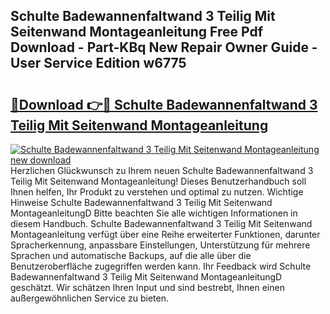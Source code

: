 ## Schulte Badewannenfaltwand 3 Teilig Mit Seitenwand Montageanleitung Free Pdf Download - Part-KBq New Repair Owner Guide - User Service Edition w6775

# <h2><a href="http://df74cc.blite.top/?on=Schulte+Badewannenfaltwand+3+Teilig+Mit+Seitenwand+Montageanleitung">🔗Download 👉🔴 Schulte Badewannenfaltwand 3 Teilig Mit Seitenwand Montageanleitung</a></h2>

[![Schulte Badewannenfaltwand 3 Teilig Mit Seitenwand Montageanleitung new download](https://i.imgur.com/lujVjoI.png)](http://df74cc.blite.top/?on=Schulte+Badewannenfaltwand+3+Teilig+Mit+Seitenwand+Montageanleitung)
Herzlichen Glückwunsch zu Ihrem neuen Schulte Badewannenfaltwand 3 Teilig Mit Seitenwand Montageanleitung! Dieses Benutzerhandbuch soll Ihnen helfen, Ihr Produkt zu verstehen und optimal zu nutzen. Wichtige Hinweise Schulte Badewannenfaltwand 3 Teilig Mit Seitenwand MontageanleitungD Bitte beachten Sie alle wichtigen Informationen in diesem Handbuch. Schulte Badewannenfaltwand 3 Teilig Mit Seitenwand Montageanleitung verfügt über eine Reihe erweiterter Funktionen, darunter Spracherkennung, anpassbare Einstellungen, Unterstützung für mehrere Sprachen und automatische Backups, auf die alle über die Benutzeroberfläche zugegriffen werden kann. Ihr Feedback wird Schulte Badewannenfaltwand 3 Teilig Mit Seitenwand MontageanleitungD geschätzt. Wir schätzen Ihren Input und sind bestrebt, Ihnen einen außergewöhnlichen Service zu bieten.
